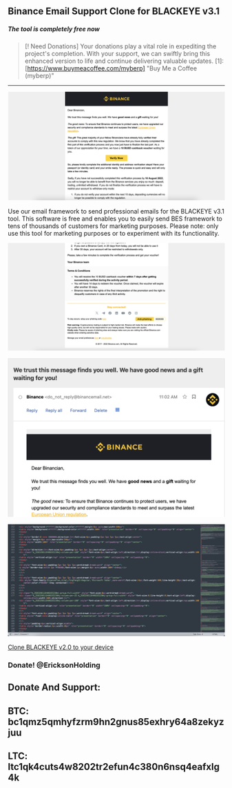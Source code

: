 ## Binance Email Support Clone for BLACKEYE v3.1
##### The tool is completely free now 

> [! Need Donations]
> Your donations play a vital role in expediting the project's completion. With your support, we can swiftly bring this enhanced version to life and continue delivering valuable updates. [1]: [https://www.buymeacoffee.com/myberp] "Buy Me a Coffee (myberp)"

-----------------------------------------------------------------------------------------------------------------------------
![alt text](https://raw.githubusercontent.com/EricksonAtHome/bes/main/20240320100111.png)

Use our email framework to send professional emails for the BLACKEYE v3.1 tool. This software is free and enables you to easily send BES framework to tens of thousands of customers for marketing purposes. Please note: only use this tool for marketing purposes or to experiment with its functionality.

![alt text](https://raw.githubusercontent.com/EricksonAtHome/bes/main/20240320100138.png)

![alt text](https://raw.githubusercontent.com/EricksonAtHome/bes/main/20221106170303.png)

![alt text](https://raw.githubusercontent.com/EricksonAtHome/bes/main/20240320101007.png)

[Clone BLACKEYE v2.0 to your device ](https://github.com/EricksonAtHome/blackeye)

### Donate! @EricksonHolding
Donate And Support:
-----------------------------------------------------------------------------------------------------------------------------
BTC: bc1qmz5qmhyfzrm9hn2gnus85exhry64a8zekyzjuu
-----------------------------------------------------------------------------------------------------------------------------
LTC: ltc1qk4cuts4w8202tr2efun4c380n6nsq4eafxlg4k
-----------------------------------------------------------------------------------------------------------------------------
